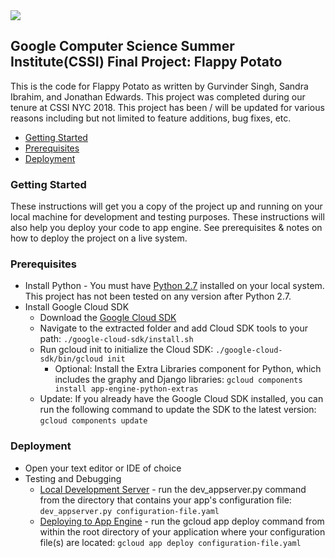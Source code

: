 <img src="http://techfutures.org/wp-content/uploads/2016/01/cssi-2.jpg"/>

## Google Computer Science Summer Institute(CSSI) Final Project: Flappy Potato
This is the code for Flappy Potato as written by Gurvinder Singh, Sandra Ibrahim, and Jonathan Edwards. This project was completed during our tenure at CSSI NYC 2018. This project has been / will be updated for various reasons including but not limited to feature additions, bug fixes, etc.
* [Getting Started](#getting-started)
* [Prerequisites](#prerequisites)
* [Deployment](#deployment)

### Getting Started ###
These instructions will get you a copy of the project up and running on your local machine for development and testing purposes. These instructions will also help you deploy your code to app engine. See prerequisites & notes on how to deploy the project on a live system.

### Prerequisites ###
* Install Python - You must have [Python 2.7](https://www.python.org/downloads/release/python-2715/) installed on your local system. This project has not been tested on any version after Python 2.7.
* Install Google Cloud SDK
  * Download the [Google Cloud SDK](https://cloud.google.com/sdk/docs/)
  * Navigate to the extracted folder and add Cloud SDK tools to your path: `./google-cloud-sdk/install.sh`
  * Run gcloud init to initialize the Cloud SDK: `./google-cloud-sdk/bin/gcloud init`
    * Optional: Install the Extra Libraries component for Python, which includes the graphy and Django libraries: `gcloud components install app-engine-python-extras`
  * Update: If you already have the Google Cloud SDK installed, you can run the following command to update the SDK to the latest version: `gcloud components update`

### Deployment ###
* Open your text editor or IDE of choice
* Testing and Debugging
  * [Local Development Server](https://cloud.google.com/appengine/docs/standard/python/tools/using-local-server) - run the dev_appserver.py command from the directory that contains your app's configuration file:
    `dev_appserver.py configuration-file.yaml`
  * [Deploying to App Engine](https://cloud.google.com/appengine/docs/standard/python/tools/uploadinganapp) - run the gcloud app deploy command from within the root directory of your application where your configuration file(s) are located: ```gcloud app deploy configuration-file.yaml```
